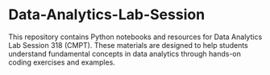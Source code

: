 # Data-Analytics-Lab-Session
This repository contains Python notebooks and resources for Data Analytics Lab Session 318 (CMPT). These materials are designed to help students understand fundamental concepts in data analytics through hands-on coding exercises and examples.
